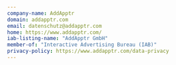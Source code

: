 ```yaml
---
company-name: AddApptr
domain: addapptr.com
email: datenschutz@addapptr.com
home: https://www.addapptr.com/
iab-listing-name: "AddApptr GmbH"
member-of: "Interactive Advertising Bureau (IAB)"
privacy-policy: https://www.addapptr.com/data-privacy
---
```




